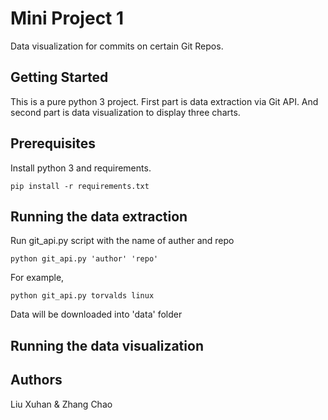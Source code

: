 # Mini Project 1

Data visualization for commits on certain Git Repos. 

## Getting Started

This is a pure python 3 project. First part is data extraction via Git API.
And second part is data visualization to display three charts.

## Prerequisites

Install python 3 and requirements.

```
pip install -r requirements.txt
```

## Running the data extraction
Run git_api.py script with the name of auther and repo

```
python git_api.py 'author' 'repo'
```
For example,
```
python git_api.py torvalds linux
```

Data will be downloaded into 'data' folder

## Running the data visualization

## Authors

Liu Xuhan & Zhang Chao